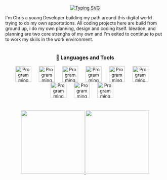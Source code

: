 <p align="center">
<a href="https://git.io/typing-svg"><img src="https://readme-typing-svg.demolab.com?font=Exo2&weight=600&size=25&duration=3000&pause=600&color=AABEF7&center=true&repeat=false&random=false&width=435&lines=Hi!+Welcome+To+Chris's++Profile!" alt="Typing SVG" /></a>
</p>

I'm Chris a young Developer building my path around this digital world trying to do my own apportations. All coding projects here are build from ground up, i do my own planning, design and coding itself. Ideation, and planning are two core strenghs of my own and I'm exited to continue to put to work my skills in the work environment.

#

<div align="center">
<h3 align="center">🧰 Languages and Tools</h3>
<img align="center" alt="Programming Language" width="50px" style="padding-right:20px;" src="https://cdn.jsdelivr.net/gh/devicons/devicon/icons/java/java-original.svg" />
<img align="center" alt="Programming Language" width="50px" style="padding-right:20px;" src="https://cdn.jsdelivr.net/gh/devicons/devicon/icons/javascript/javascript-plain.svg" />
<img align="center" alt="Programming Language" width="50px" style="padding-right:20px;" src="https://cdn.jsdelivr.net/gh/devicons/devicon/icons/figma/figma-original.svg" />
<img align="center" alt="Programming Language" width="50px" style="padding-right:20px;" src="https://cdn.jsdelivr.net/gh/devicons/devicon/icons/html5/html5-plain.svg" />
<img align="center" alt="Programming Language" width="50px" style="padding-right:20px;" src="https://cdn.jsdelivr.net/gh/devicons/devicon/icons/flutter/flutter-original.svg" />
<img align="center" alt="Programming Language" width="50px" style="padding-right:20px;" src="https://cdn.jsdelivr.net/gh/devicons/devicon/icons/kotlin/kotlin-original.svg" />
<img align="center" alt="Programming Language" width="50px" style="padding-right:20px;" src="https://cdn.jsdelivr.net/gh/devicons/devicon/icons/vscode/vscode-original.svg" />
<img align="center" alt="Programming Language" width="50px" style="padding-right:20px;" src="https://cdn.jsdelivr.net/gh/devicons/devicon/icons/androidstudio/androidstudio-original.svg" />
<img align="center" alt="Programming Language" width="50px" style="padding-right:20px;" src="https://cdn.jsdelivr.net/gh/devicons/devicon/icons/react/react-original.svg" />  
</div>

#

<div align="center">
   <a href="https://github.com/anuraghazra/github-readme-stats">
   <img height=200 src="https://github-readme-stats.vercel.app/api?username=CGAX-03&theme=transparent&show_icons=true"/>
</a>
<a href="https://github.com/anuraghazra/convoychat">
  <img height=200 src="https://github-readme-stats.vercel.app/api/top-langs?username=CGAX-03&layout=compact&langs_count=8&card_width=320&theme=transparent" />
</a>
</div>











